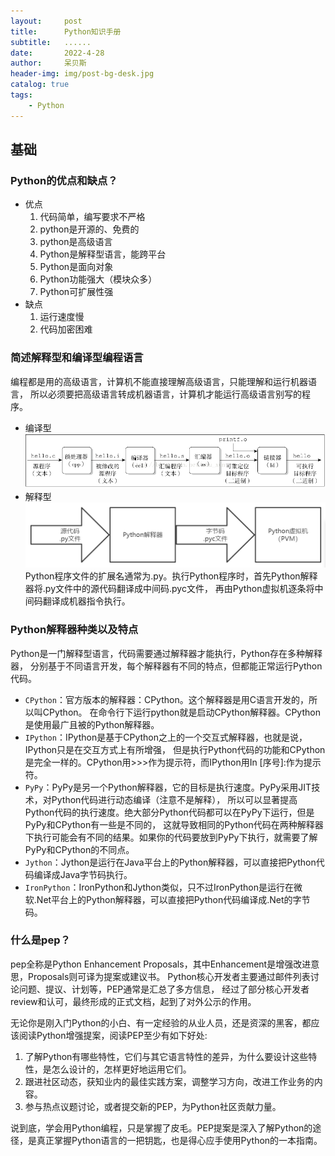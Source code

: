 ```yaml
---
layout:     post
title:      Python知识手册
subtitle:   ......
date:       2022-4-28
author:     呆贝斯
header-img: img/post-bg-desk.jpg
catalog: true
tags:
    - Python
---
```

## 基础

### Python的优点和缺点？
+ 优点
    1. 代码简单，编写要求不严格
    2. python是开源的、免费的
    3. python是高级语言
    4. Python是解释型语言，能跨平台
    5. Python是面向对象
    6. Python功能强大（模块众多）
    7. Python可扩展性强
+ 缺点
    1. 运行速度慢
    2. 代码加密困难

### 简述解释型和编译型编程语言
编程都是用的高级语言，计算机不能直接理解高级语言，只能理解和运行机器语言，
所以必须要把高级语言转成机器语言，计算机才能运行高级语言别写的程序。
+ 编译型
![](/img/compile.png)
+ 解释型
![](/img/explain.png)
Python程序文件的扩展名通常为.py。执行Python程序时，首先Python解释器将.py文件中的源代码翻译成中间码.pyc文件，
再由Python虚拟机逐条将中间码翻译成机器指令执行。

### Python解释器种类以及特点
Python是一门解释型语言，代码需要通过解释器才能执行，Python存在多种解释器，
分别基于不同语言开发，每个解释器有不同的特点，但都能正常运行Python代码。
+ `CPython`：官方版本的解释器：CPython。这个解释器是用C语言开发的，所以叫CPython。
在命令行下运行python就是启动CPython解释器。CPython是使用最广且被的Python解释器。
+ `IPython`：IPython是基于CPython之上的一个交互式解释器，也就是说，IPython只是在交互方式上有所增强，
但是执行Python代码的功能和CPython是完全一样的。CPython用>>>作为提示符，而IPython用In [序号]:作为提示符。
+ `PyPy`：PyPy是另一个Python解释器，它的目标是执行速度。PyPy采用JIT技术，对Python代码进行动态编译（注意不是解释），
所以可以显著提高Python代码的执行速度。绝大部分Python代码都可以在PyPy下运行，但是PyPy和CPython有一些是不同的，
这就导致相同的Python代码在两种解释器下执行可能会有不同的结果。如果你的代码要放到PyPy下执行，就需要了解PyPy和CPython的不同点。
+ `Jython`：Jython是运行在Java平台上的Python解释器，可以直接把Python代码编译成Java字节码执行。
+ `IronPython`：IronPython和Jython类似，只不过IronPython是运行在微软.Net平台上的Python解释器，可以直接把Python代码编译成.Net的字节码。

### 什么是pep？
pep全称是Python Enhancement Proposals，其中Enhancement是增强改进意思，Proposals则可译为提案或建议书。
Python核心开发者主要通过邮件列表讨论问题、提议、计划等，PEP通常是汇总了多方信息，
经过了部分核心开发者review和认可，最终形成的正式文档，起到了对外公示的作用。

无论你是刚入门Python的小白、有一定经验的从业人员，还是资深的黑客，都应该阅读Python增强提案，阅读PEP至少有如下好处:
1. 了解Python有哪些特性，它们与其它语言特性的差异，为什么要设计这些特性，是怎么设计的，怎样更好地运用它们。
2. 跟进社区动态，获知业内的最佳实践方案，调整学习方向，改进工作业务的内容。
3. 参与热点议题讨论，或者提交新的PEP，为Python社区贡献力量。

说到底，学会用Python编程，只是掌握了皮毛。PEP提案是深入了解Python的途径，是真正掌握Python语言的一把钥匙，也是得心应手使用Python的一本指南。

